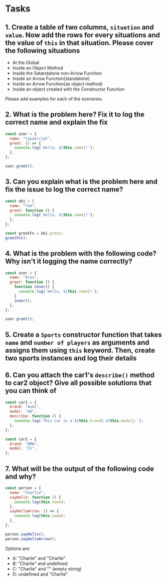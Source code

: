 # Tasks

## 1. Create a table of two columns, `situation` and `value`. Now add the rows for every situations and the value of `this` in that situation. Please cover the following situations

- At the Global
- Inside an Object Method
- Inside the Satandalone non-Arrow Function
- Inside an Arrow Function(standalone)
- Inside an Arrow Function(as object method)
- Inside an object created with the Constructor Function

Please add examples for each of the scenarios.

## 2. What is the problem here? Fix it to log the correct name and explain the fix

```js
const user = {
  name: "tapaScript",
  greet: () => {
    console.log(`Hello, ${this.name}!`);
  },
};

user.greet();
```

## 3. Can you explain what is the problem here and fix the issue to log the correct name?

```js
const obj = {
  name: "Tom",
  greet: function () {
    console.log(`Hello, ${this.name}!`);
  },
};

const greetFn = obj.greet;
greetFn();
```

## 4. What is the problem with the following code? Why isn't it logging the name correctly?

```js
const user = {
  name: "Alex",
  greet: function () {
    function inner() {
      console.log(`Hello, ${this.name}!`);
    }
    inner();
  },
};

user.greet();
```

## 5. Create a `Sports` constructor function that takes `name` and `number of players` as arguments and assigns them using `this` keyword. Then, create two sports instances and log their details

## 6. Can you attach the car1's `describe()` method to car2 object? Give all possible solutions that you can think of

```js
const car1 = {
  brand: "Audi",
  model: "A8",
  describe: function () {
    console.log(`This car is a ${this.brand} ${this.model}.`);
  },
};

const car2 = {
  brand: "BMW",
  model: "X1",
};
```

## 7. What will be the output of the following code and why?

```js
const person = {
  name: "Charlie",
  sayHello: function () {
    console.log(this.name);
  },
  sayHelloArrow: () => {
    console.log(this.name);
  },
};

person.sayHello();
person.sayHelloArrow();
```

Options are:

- A: "Charlie" and "Charlie"
- B: "Charlie" and undefined
- C: "Charlie" and "" (empty string)
- D: undefined and "Charlie"
